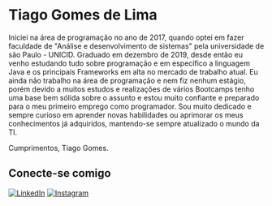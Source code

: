 # Tiago Gomes de Lima

Iniciei na área de programação no ano de 2017, quando optei em fazer faculdade de "Análise e desenvolvimento de sistemas" pela universidade de são Paulo - UNICID. Graduado em dezembro de 2019, desde então eu venho estudando tudo sobre programação e em específico a linguagem Java e os principais Frameworks em alta no mercado de trabalho atual.
Eu ainda não trabalho na área de programação e nem fiz nenhum estágio, porém devido a muitos estudos e realizações de vários Bootcamps tenho uma base bem sólida sobre o assunto e estou muito confiante e preparado para o meu primeiro emprego como programador.
Sou muito dedicado e sempre curioso em aprender novas habilidades ou aprimorar os meus conhecimentos já adquiridos, mantendo-se sempre atualizado o mundo da TI.

Cumprimentos, Tiago Gomes.



## Conecte-se comigo
[![LinkedIn](https://img.shields.io/badge/LinkedIn-000?style=for-the-badge&logo=linkedin&logoColor=0E76A8)](https://www.linkedin.com/in/tiago-gomes187/) [![Instagram](https://img.shields.io/badge/Instagram-000?style=for-the-badge&logo=instagram)](https://www.instagram.com/tiago_gomes187/)